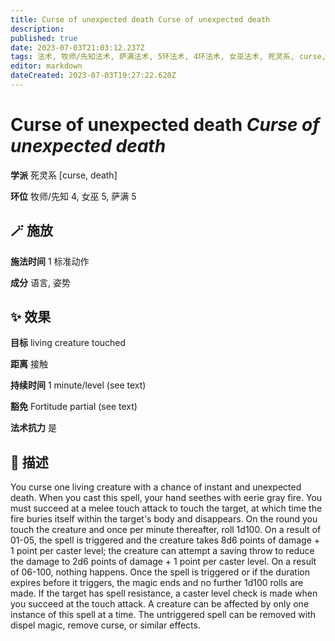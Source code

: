 ```yaml
---
title: Curse of unexpected death Curse of unexpected death
description: 
published: true
date: 2023-07-03T21:03:12.237Z
tags: 法术, 牧师/先知法术, 萨满法术, 5环法术, 4环法术, 女巫法术, 死灵系, curse, death
editor: markdown
dateCreated: 2023-07-03T19:27:22.620Z
---
```


# **Curse of unexpected death** *Curse of unexpected death*

**学派** 死灵系 \[curse, death\] 

**环位** 牧师/先知 4, 女巫 5, 萨满 5

## 🪄 施放

**施法时间** 1 标准动作

**成分** 语言, 姿势

## ✨ 效果 

**目标** living creature touched 

**距离** 接触  

**持续时间** 1 minute/level (see text) 

**豁免** Fortitude partial (see text)

**法术抗力** 是

## 📖 描述

You curse one living creature with a chance of instant and unexpected death. When you cast this spell, your hand seethes with eerie gray fire. You must succeed at a melee touch attack to touch the target, at which time the fire buries itself within the target's body and disappears. On the round you touch the creature and once per minute thereafter, roll 1d100. On a result of 01-05, the spell is triggered and the creature takes 8d6 points of damage + 1 point per caster level; the creature can attempt a saving throw to reduce the damage to 2d6 points of damage + 1 point per caster level. On a result of 06-100, nothing happens.  Once the spell is triggered or if the duration expires before it triggers, the magic ends and no further 1d100 rolls are made. If the target has spell resistance, a caster level check is made when you succeed at the touch attack. A creature can be affected by only one instance of this spell at a time. The untriggered spell can be removed with dispel magic, remove curse, or similar effects.
    